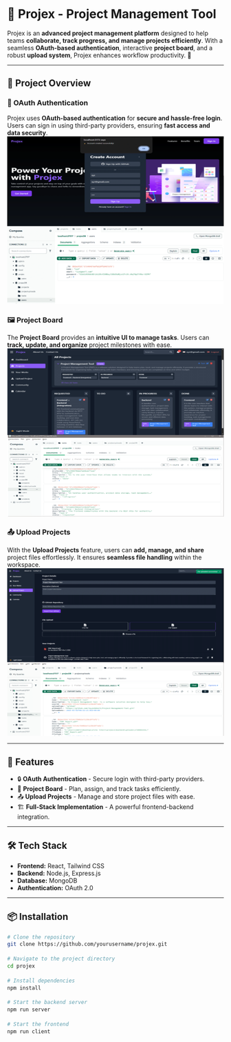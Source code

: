 # 🔐 Projex - Project Management Tool

Projex is an **advanced project management platform** designed to help teams **collaborate, track progress, and manage projects efficiently**. With a seamless **OAuth-based authentication**, interactive **project board**, and a robust **upload system**, Projex enhances workflow productivity. 🚀

---

## 📸 Project Overview

### 🔐 OAuth Authentication  
Projex uses **OAuth-based authentication** for **secure and hassle-free login**. Users can sign in using third-party providers, ensuring **fast access and data security**.  
![OAuth](OAuth.png)

### 🖼 Project Board  
The **Project Board** provides an **intuitive UI to manage tasks**. Users can **track, update, and organize** project milestones with ease.  
![Project Board](ProjectBoard.png)

### 📤 Upload Projects  
With the **Upload Projects** feature, users can **add, manage, and share** project files effortlessly. It ensures **seamless file handling** within the workspace.  
![Upload Project](UploadProject.png)

---

## 🚀 Features

- 🔒 **OAuth Authentication** - Secure login with third-party providers.
- 📁 **Project Board** - Plan, assign, and track tasks efficiently.
- 📤 **Upload Projects** - Manage and store project files with ease.
- 🏗 **Full-Stack Implementation** - A powerful frontend-backend integration.

---

## 🛠 Tech Stack

- **Frontend:** React, Tailwind CSS
- **Backend:** Node.js, Express.js
- **Database:** MongoDB
- **Authentication:** OAuth 2.0

---

## 📦 Installation

```bash
# Clone the repository
git clone https://github.com/yourusername/projex.git

# Navigate to the project directory
cd projex

# Install dependencies
npm install

# Start the backend server
npm run server

# Start the frontend
npm run client
